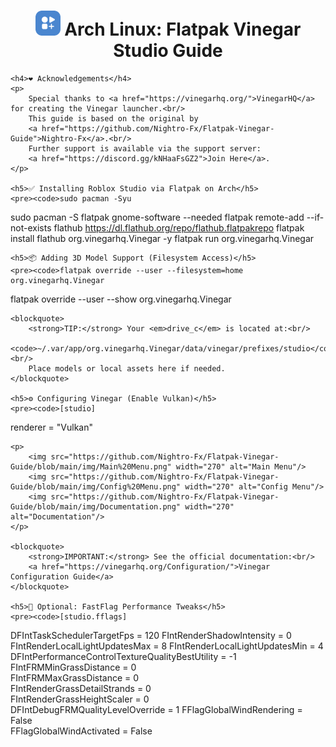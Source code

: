 <!DOCTYPE html>
<html lang="en">
<head>
    <meta charset="UTF-8">
    <title>Arch Linux: Flatpak Vinegar Studio Guide</title>
</head>
<body>
    <h1 align="center">
        <img src="https://github.com/Nightro-Fx/Flatpak-Vinegar-Guide/blob/main/img/Flathub.png" width="40" alt="Logo"/> 
        Arch Linux: Flatpak Vinegar Studio Guide
    </h1>

    <h4>❤️ Acknowledgements</h4>
    <p>
        Special thanks to <a href="https://vinegarhq.org/">VinegarHQ</a> for creating the Vinegar launcher.<br/>
        This guide is based on the original by 
        <a href="https://github.com/Nightro-Fx/Flatpak-Vinegar-Guide">Nightro-Fx</a>.<br/>
        Further support is available via the support server: 
        <a href="https://discord.gg/kNHaaFsGZ2">Join Here</a>.
    </p>

    <h5>✅ Installing Roblox Studio via Flatpak on Arch</h5>
    <pre><code>sudo pacman -Syu
sudo pacman -S flatpak gnome-software --needed
flatpak remote-add --if-not-exists flathub https://dl.flathub.org/repo/flathub.flatpakrepo
flatpak install flathub org.vinegarhq.Vinegar -y
flatpak run org.vinegarhq.Vinegar
    </code></pre>

    <h5>📦 Adding 3D Model Support (Filesystem Access)</h5>
    <pre><code>flatpak override --user --filesystem=home org.vinegarhq.Vinegar
flatpak override --user --show org.vinegarhq.Vinegar
    </code></pre>

    <blockquote>
        <strong>TIP:</strong> Your <em>drive_c</em> is located at:<br/>
        <code>~/.var/app/org.vinegarhq.Vinegar/data/vinegar/prefixes/studio</code><br/>
        Place models or local assets here if needed.
    </blockquote>

    <h5>⚙️ Configuring Vinegar (Enable Vulkan)</h5>
    <pre><code>[studio]
renderer = "Vulkan"
    </code></pre>

    <p>
        <img src="https://github.com/Nightro-Fx/Flatpak-Vinegar-Guide/blob/main/img/Main%20Menu.png" width="270" alt="Main Menu"/>
        <img src="https://github.com/Nightro-Fx/Flatpak-Vinegar-Guide/blob/main/img/Config%20Menu.png" width="270" alt="Config Menu"/>
        <img src="https://github.com/Nightro-Fx/Flatpak-Vinegar-Guide/blob/main/img/Documentation.png" width="270" alt="Documentation"/>
    </p>

    <blockquote>
        <strong>IMPORTANT:</strong> See the official documentation:<br/>
        <a href="https://vinegarhq.org/Configuration/">Vinegar Configuration Guide</a>
    </blockquote>

    <h5>🚀 Optional: FastFlag Performance Tweaks</h5>
    <pre><code>[studio.fflags]
DFIntTaskSchedulerTargetFps = 120
FIntRenderShadowIntensity = 0
FIntRenderLocalLightUpdatesMax = 8
FIntRenderLocalLightUpdatesMin = 4
DFIntPerformanceControlTextureQualityBestUtility = -1
FIntFRMMinGrassDistance = 0  
FIntFRMMaxGrassDistance = 0  
FIntRenderGrassDetailStrands = 0  
FIntRenderGrassHeightScaler = 0  
DFIntDebugFRMQualityLevelOverride = 1
FFlagGlobalWindRendering = False  
FFlagGlobalWindActivated = False  
    </code></pre>
</body>
</html>
